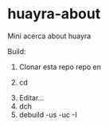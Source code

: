 # huayra-about
Mini acerca about huayra

Build:
1. Clonar esta repo repo en <dir>
2. cd <dir>
3. Editar...
4. dch
5. debuild -us -uc -I

